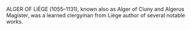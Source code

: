 ALGER OF LIÈGE (1055–1131), known also as Alger of Cluny and Algerus Magister, was a learned clergyman from Liège author of several notable works.
